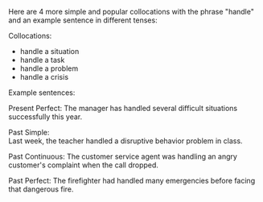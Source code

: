 Here are 4 more simple and popular collocations with the phrase "handle" and an example sentence in different tenses:

Collocations:

- handle a situation
- handle a task 
- handle a problem
- handle a crisis

Example sentences:

Present Perfect: 
The manager has handled several difficult situations successfully this year.  

Past Simple:  
Last week, the teacher handled a disruptive behavior problem in class.

Past Continuous:
The customer service agent was handling an angry customer's complaint when the call dropped.

Past Perfect:
The firefighter had handled many emergencies before facing that dangerous fire.
